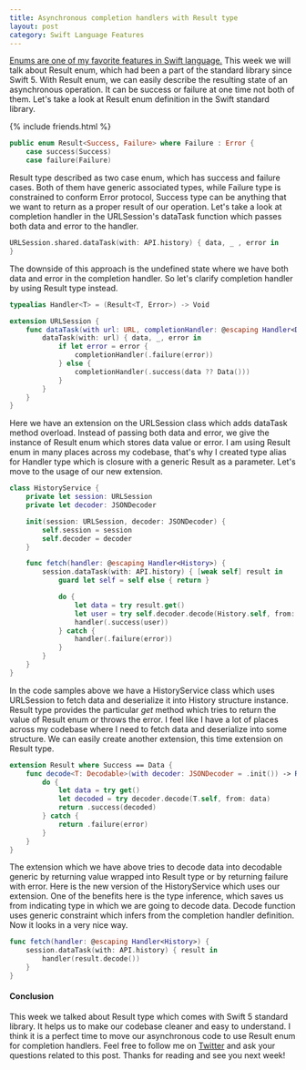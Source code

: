 ```yaml
---
title: Asynchronous completion handlers with Result type
layout: post
category: Swift Language Features
---
```


[Enums are one of my favorite features in Swift language.](/2019/01/23/maintaining-state-in-view-controllers/) This week we will talk about Result enum, which had been a part of the standard library since Swift 5. With Result enum, we can easily describe the resulting state of an asynchronous operation. It can be success or failure at one time not both of them. Let's take a look at Result enum definition in the Swift standard library.

{% include friends.html %}

```swift
public enum Result<Success, Failure> where Failure : Error {
    case success(Success)
    case failure(Failure)
```

Result type described as two case enum, which has success and failure cases. Both of them have generic associated types, while Failure type is constrained to conform Error protocol, Success type can be anything that we want to return as a proper result of our operation. Let's take a look at completion handler in the URLSession's dataTask function which passes both data and error to the handler.

```swift
URLSession.shared.dataTask(with: API.history) { data, _ , error in
}
```

The downside of this approach is the undefined state where we have both data and error in the completion handler. So let's clarify completion handler by using Result type instead.

```swift
typealias Handler<T> = (Result<T, Error>) -> Void

extension URLSession {
    func dataTask(with url: URL, completionHandler: @escaping Handler<Data>) {
        dataTask(with: url) { data, _, error in
            if let error = error {
                completionHandler(.failure(error))
            } else {
                completionHandler(.success(data ?? Data()))
            }
        }
    }
}
```

Here we have an extension on the URLSession class which adds dataTask method overload. Instead of passing both data and error, we give the instance of Result enum which stores data value or error. I am using Result enum in many places across my codebase, that's why I created type alias for Handler type which is closure with a generic Result as a parameter. Let's move to the usage of our new extension.

```swift
class HistoryService {
    private let session: URLSession
    private let decoder: JSONDecoder

    init(session: URLSession, decoder: JSONDecoder) {
        self.session = session
        self.decoder = decoder
    }

    func fetch(handler: @escaping Handler<History>) {
        session.dataTask(with: API.history) { [weak self] result in
            guard let self = self else { return }

            do {
                let data = try result.get()
                let user = try self.decoder.decode(History.self, from: data)
                handler(.success(user))
            } catch {
                handler(.failure(error))
            }
        }
    }
}
```

In the code samples above we have a HistoryService class which uses URLSession to fetch data and deserialize it into History structure instance. Result type provides the particular *get* method which tries to return the value of Result enum or throws the error. I feel like I have a lot of places across my codebase where I need to fetch data and deserialize into some structure. We can easily create another extension, this time extension on Result type.

```swift
extension Result where Success == Data {
    func decode<T: Decodable>(with decoder: JSONDecoder = .init()) -> Result<T, Error> {
        do {
            let data = try get()
            let decoded = try decoder.decode(T.self, from: data)
            return .success(decoded)
        } catch {
            return .failure(error)
        }
    }
}
```

The extension which we have above tries to decode data into decodable generic by returning value wrapped into Result type or by returning failure with error. Here is the new version of the HistoryService which uses our extension. One of the benefits here is the type inference, which saves us from indicating type in which we are going to decode data.  Decode function uses generic constraint which infers from the completion handler definition. Now it looks in a very nice way.

```swift
func fetch(handler: @escaping Handler<History>) {
    session.dataTask(with: API.history) { result in
        handler(result.decode())
    }
}
```
#### Conclusion
This week we talked about Result type which comes with Swift 5 standard library. It helps us to make our codebase cleaner and easy to understand. I think it is a perfect time to move our asynchronous code to use Result enum for completion handlers. Feel free to follow me on [Twitter](https://twitter.com/mecid) and ask your questions related to this post. Thanks for reading and see you next week!